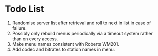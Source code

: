 # Todo List
1. Randomise server list after retrieval and roll to next in list in case of failure.
2. Possibly only rebuild menus periodically via a timeout system rather than on every access.
3. Make menu names consistent with Roberts WM201.
4. Add codec and bitrates to station names in menu.
